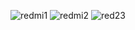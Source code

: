 ![redmi1](https://user-images.githubusercontent.com/86535443/169232076-1e2be895-f18f-4524-8f93-9884028f71ec.jpg)
![redmi2](https://user-images.githubusercontent.com/86535443/169232460-efc6af27-fbd8-4494-9263-f57db61d45b1.jpg)
![red23](https://user-images.githubusercontent.com/86535443/169232999-0f55cdad-6acd-4d8f-b2ca-ad1ccf2d85b9.jpg)


